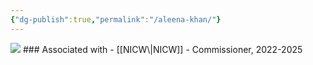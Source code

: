 ```yaml
---
{"dg-publish":true,"permalink":"/aleena-khan/"}
---
```


<img src="https://nationalinfrastructurecommission.wales/wp-content/uploads/2022/07/gdp-001-HS-m-1980x2475.jpg">
### Associated with
- [[NICW\|NICW]]
	- Commissioner, 2022-2025